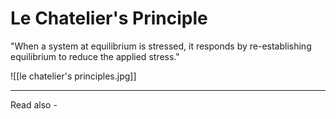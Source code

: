 # Le Chatelier's Principle

"When a system at equilibrium is stressed, it responds by re-establishing equilibrium to reduce the applied stress."


![[le chatelier's principles.jpg]]


---
Read also - 